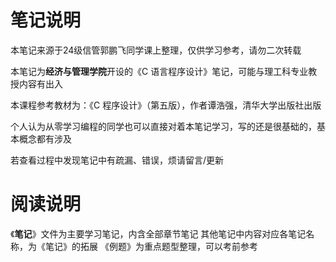 # 笔记说明
本笔记来源于24级信管郭鹏飞同学课上整理，仅供学习参考，请勿二次转载

本笔记为**经济与管理学院**开设的《C 语言程序设计》笔记，可能与理工科专业教授内容有出入

本课程参考教材为：《C 程序设计》（第五版），作者谭浩强，清华大学出版社出版

个人认为从零学习编程的同学也可以直接对着本笔记学习，写的还是很基础的，基本概念都有涉及

若查看过程中发现笔记中有疏漏、错误，烦请留言/更新

# 阅读说明
《**笔记**》文件为主要学习笔记，内含全部章节笔记
其他笔记中内容对应各笔记名称，为《笔记》的拓展
《例题》为重点题型整理，可以考前参考
